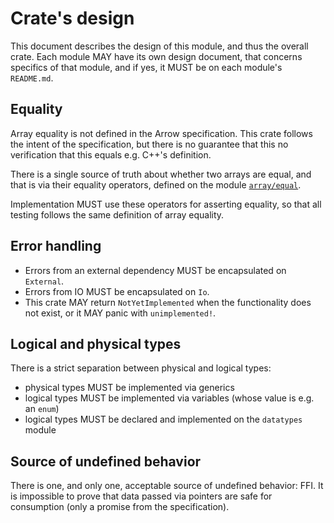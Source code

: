 # Crate's design

This document describes the design of this module, and thus the overall crate. Each module MAY have
its own design document, that concerns specifics of that module, and if yes, it MUST be on each
module's `README.md`.

## Equality

Array equality is not defined in the Arrow specification. This crate follows the intent of the
specification, but there is no guarantee that this no verification that this equals e.g. C++'s
definition.

There is a single source of truth about whether two arrays are equal, and that is via their equality
operators, defined on the module [`array/equal`](array/equal/mod.rs).

Implementation MUST use these operators for asserting equality, so that all testing follows the same
definition of array equality.

## Error handling

- Errors from an external dependency MUST be encapsulated on `External`.
- Errors from IO MUST be encapsulated on `Io`.
- This crate MAY return `NotYetImplemented` when the functionality does not exist, or it MAY panic
  with `unimplemented!`.

## Logical and physical types

There is a strict separation between physical and logical types:

- physical types MUST be implemented via generics
- logical types MUST be implemented via variables (whose value is e.g. an `enum`)
- logical types MUST be declared and implemented on the `datatypes` module

## Source of undefined behavior

There is one, and only one, acceptable source of undefined behavior: FFI. It is impossible to prove
that data passed via pointers are safe for consumption (only a promise from the specification).

